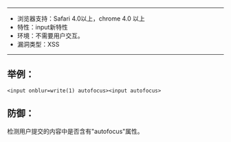 -----

* 浏览器支持：Safari 4.0以上，chrome 4.0 以上
* 特性：input新特性
* 环境：不需要用户交互。
* 漏洞类型：XSS

-----

举例：
------

`<input onblur=write(1) autofocus><input autofocus>`


防御：
----

检测用户提交的内容中是否含有"autofocus"属性。


